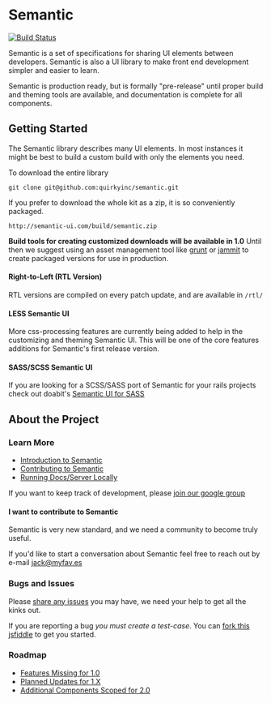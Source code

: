 # Semantic
[![Build Status](https://travis-ci.org/jlukic/Semantic-UI.png)](https://travis-ci.org/jlukic/Semantic-UI)

Semantic is a set of specifications for sharing UI elements between developers. Semantic is also a UI library to make front end development simpler and easier to learn.

Semantic is production ready, but is formally "pre-release" until proper build and theming tools are available, and documentation is complete for all components.

## Getting Started

The Semantic library describes many UI elements. In most instances it might be best to build a custom build with only the elements you need. 

To download the entire library

    git clone git@github.com:quirkyinc/semantic.git

If you prefer to download the whole kit as a zip, it is so conveniently packaged.

    http://semantic-ui.com/build/semantic.zip
    
**Build tools for creating customized downloads will be available in 1.0** Until then we suggest using an asset management tool like [grunt](https://github.com/gruntjs/grunt-cli) or [jammit](https://github.com/documentcloud/jammit) to create packaged versions for use in production.

    
#### Right-to-Left (RTL Version)

RTL versions are compiled on every patch update, and are available in ``/rtl/``
    
#### LESS Semantic UI

More css-processing features are currently being added to help in the customizing and theming Semantic UI. This will be one of the core features additions for Semantic's first release version.
    
#### SASS/SCSS Semantic UI
    
If you are looking for a SCSS/SASS port of Semantic for your rails projects check out doabit's [Semantic UI for SASS](https://github.com/doabit/semantic-ui-sass)

## About the Project

### Learn More

* [Introduction to Semantic](http://www.semantic-ui.com/introduction.html)
* [Contributing to Semantic](http://semantic-ui.com/project/contributing.html)
* [Running Docs/Server Locally](http://semantic-ui.com/project/development)

If you want to keep track of development, please [join our google group](https://groups.google.com/forum/?hl=en#!forum/semantic-ui)


#### I want to contribute to Semantic

Semantic is very new standard, and we need a community to become truly useful. 

If you'd like to start a conversation about Semantic feel free to reach out by e-mail [jack@myfav.es](mailto:jack@myfav.es)


### Bugs and Issues

Please [share any issues](https://github.com/jlukic/Semantic-UI/issues?state=open) you may have, we need your help to get all the kinks out. 

If you are reporting a bug *you must create a test-case*. You can [fork this jsfiddle](http://jsfiddle.net/jlukic/Vbr9d/1/) to get you started.

### Roadmap
* [Features Missing for 1.0](https://github.com/jlukic/Semantic-UI/issues?direction=desc&milestone=1&page=1&sort=updated&state=open)
* [Planned Updates for 1.X](https://github.com/jlukic/Semantic-UI/issues?direction=desc&milestone=2&page=1&sort=updated&state=open)
* [Additional Components Scoped for 2.0](https://github.com/jlukic/Semantic-UI/issues?direction=desc&labels=&milestone=3&page=1&sort=updated&state=open)


